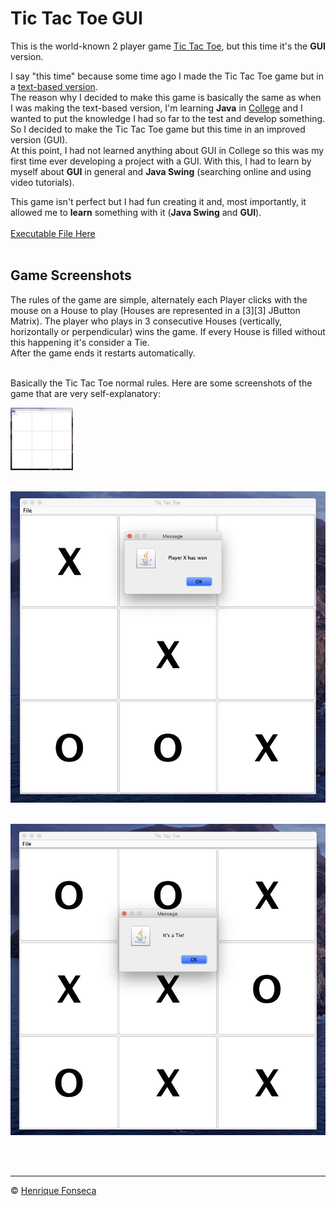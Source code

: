 # Tic Tac Toe GUI

This is the world-known 2 player game [Tic Tac Toe](), but this time it's the **GUI** version. <br>


I say "this time" because some time ago I made the Tic Tac Toe game but in a [text-based version](https://github.com/henrique-efonseca/Portfolio/tree/master/Tic-Tac-Toe). <br>
The reason why I decided to make this game is basically the same as when I was making the text-based version, I'm learning **Java** in [College](https://github.com/henrique-efonseca/College-Projects) and I wanted to put the knowledge I had so far to the test and develop something. So I decided to make the Tic Tac Toe game but this time in an improved version (GUI). <br>
At this point, I had not learned anything about GUI in College so this was my first time ever developing a project with a GUI. With this, I had to learn by myself about **GUI** in general and **Java Swing** (searching online and using video tutorials). <br>


This game isn't perfect but I had fun creating it and, most importantly, it allowed me to **learn** something with it (**Java Swing** and **GUI**). <br>  <br>
[Executable File Here](https://github.com/henrique-efonseca/Portfolio/blob/master/Tic-Tac-Toe-GUI/TicTacToe.jar) <br> <br>

## Game Screenshots

The rules of the game are simple, alternately each Player clicks with the mouse on a House to play (Houses are represented in a [3][3] JButton Matrix).
The player who plays in 3 consecutive Houses (vertically, horizontally or perpendicular) wins the game.
If every House is filled without this happening it's consider a Tie. <br>
After the game ends it restarts automatically. <br> <br>

Basically the Tic Tac Toe normal rules.
Here are some screenshots of the game that are very self-explanatory:
<br>

<img src="https://github.com/henrique-efonseca/Portfolio/blob/master/Tic-Tac-Toe-GUI/img/game_initial_board.jpeg" height="100" width="100">
<br> <br>

![](https://github.com/henrique-efonseca/Portfolio/blob/master/Tic-Tac-Toe-GUI/img/game_over.jpeg)
<br> <br>

![](https://github.com/henrique-efonseca/Portfolio/blob/master/Tic-Tac-Toe-GUI/img/game_tie.jpeg)
<br> <br>



<br>


---

© [Henrique Fonseca](https://github.com/henrique-efonseca)

